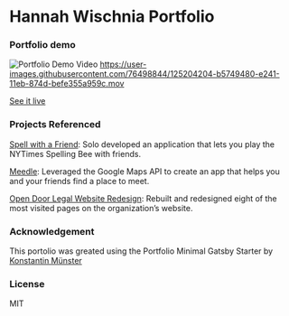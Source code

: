 # Hannah Wischnia Portfolio

### Portfolio demo
![Portfolio Demo Video](https://user-images.githubusercontent.com/76498844/125204480-2799a900-e243-11eb-900e-c4f93ed8f0b7.gif)
https://user-images.githubusercontent.com/76498844/125204204-b5749480-e241-11eb-874d-befe355a959c.mov

[See it live](https://hannahwischnia.com)

### Projects Referenced
[Spell with a Friend](https://spellwithafriend.com): Solo developed an application that lets you play the NYTimes Spelling Bee with friends.

[Meedle](meedleapp.herokuapp.com): Leveraged the Google Maps API to create an app that helps you and your friends find a place to meet.

[Open Door Legal Website Redesign](opendoorlegal.org/why-legal-aid): Rebuilt and redesigned eight of the most visited pages on the organization’s website.

### Acknowledgement
This portolio was greated using the Portfolio Minimal Gatsby Starter by [Konstantin Münster](https://github.com/konstantinmuenster)


### License
MIT
